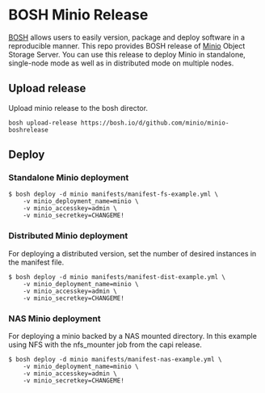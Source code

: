 # BOSH Minio Release

[BOSH](http://bosh.io/) allows users to easily version, package and deploy software in a reproducible manner. This repo provides BOSH release of [Minio](https://github.com/minio/minio) Object Storage Server. You can use this release to deploy Minio in standalone, single-node mode as well as in distributed mode on multiple nodes.

## Upload release
Upload minio release to the bosh director.

```
bosh upload-release https://bosh.io/d/github.com/minio/minio-boshrelease
```

## Deploy

### Standalone Minio deployment

``` shell
$ bosh deploy -d minio manifests/manifest-fs-example.yml \
    -v minio_deployment_name=minio \
    -v minio_accesskey=admin \
    -v minio_secretkey=CHANGEME!
```

### Distributed Minio deployment

For deploying a distributed version, set the number of desired instances in the manifest file.

``` shell
$ bosh deploy -d minio manifests/manifest-dist-example.yml \
    -v minio_deployment_name=minio \
    -v minio_accesskey=admin \
    -v minio_secretkey=CHANGEME!
```

### NAS Minio deployment

For deploying a minio backed by a NAS mounted directory.  In this example using NFS with the nfs_mounter job from the capi release.

``` shell
$ bosh deploy -d minio manifests/manifest-nas-example.yml \
    -v minio_deployment_name=minio \
    -v minio_accesskey=admin \
    -v minio_secretkey=CHANGEME!
```
